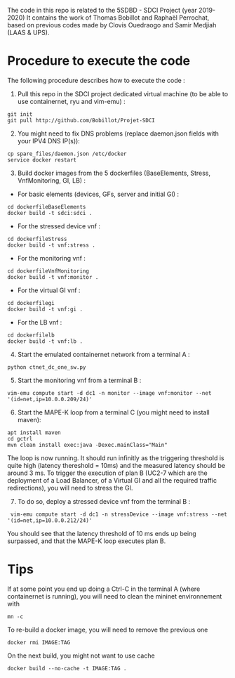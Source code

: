 The code in this repo is related to the 5SDBD - SDCI Project (year 2019-2020)
It contains the work of Thomas Bobillot and Raphaël Perrochat, based on previous codes made by Clovis Ouedraogo and Samir Medjiah (LAAS & UPS).

# Procedure to execute the code

The following procedure describes how to execute the code :

1. Pull this repo in the SDCI project dedicated virtual machine (to be able to use containernet, ryu and vim-emu) :
```
git init
git pull http://github.com/Bobillot/Projet-SDCI
```
2. You might need to fix DNS problems (replace daemon.json fields with your IPV4 DNS IP(s)):
```
cp spare_files/daemon.json /etc/docker 
service docker restart
```
3. Build docker images from the 5 dockerfiles (BaseElements, Stress, VnfMonitoring, GI, LB) : 
 - For basic elements (devices, GFs, server and initial GI) :
 ```
 cd dockerfileBaseElements
 docker build -t sdci:sdci .
 ```
 - For the stressed device vnf :
 ```
 cd dockerfileStress
 docker build -t vnf:stress .
 ```
 - For the monitoring vnf :
 ```
 cd dockerfileVnfMonitoring
 docker build -t vnf:monitor .
 ```
 - For the virtual GI vnf :
 ```
 cd dockerfilegi
 docker build -t vnf:gi .
 ```
 - For the LB vnf :
 ```
 cd dockerfilelb
 docker build -t vnf:lb .
 ```
 4. Start the emulated containernet network from a terminal A :
  ```
  python ctnet_dc_one_sw.py
  ```
 5. Start the monitoring vnf from a terminal B :
 ```
 vim-emu compute start -d dc1 -n monitor --image vnf:monitor --net '(id=net,ip=10.0.0.209/24)'
 ```
 6. Start the MAPE-K loop from a terminal C (you might need to install maven):
  ```
  apt install maven
  cd gctrl
  mvn clean install exec:java -Dexec.mainClass="Main"
   ```
 
 The loop is now running. It should run infinitly as the triggering threshold is quite high (latency thereshold = 10ms) and the measured latency should be around 3 ms.
 To trigger the execution of plan B (UC2-7 which are the deployment of a Load Balancer, of a Virtual GI and all the required traffic redirections), you will need to stress the GI.
 
 7. To do so, deploy a stressed device vnf from the terminal B :
  ```
   vim-emu compute start -d dc1 -n stressDevice --image vnf:stress --net '(id=net,ip=10.0.0.212/24)'
   ```
   
 You should see that the latency threshold of 10 ms ends up being surpassed, and that the MAPE-K loop executes plan B. 

# Tips

If at some point you end up doing a Ctrl-C in the terminal A (where containernet is running), you will need to clean the mininet environnement with 
```
mn -c
```

To re-build a docker image, you will need to remove the previous one
```
docker rmi IMAGE:TAG 
```
On the next build, you might not want to use cache
```
docker build --no-cache -t IMAGE:TAG .
```
